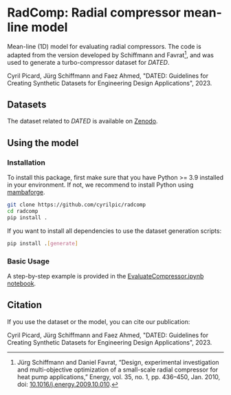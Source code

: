 # RadComp: Radial compressor mean-line model

Mean-line (1D) model for evaluating radial compressors. The code is adapted
from the version developed by Schiffmann and Favrat[^1], and was used to generate
a turbo-compressor dataset for *DATED*.

Cyril Picard, Jürg Schiffmann and Faez Ahmed, "DATED: Guidelines for Creating Synthetic
Datasets for Engineering Design Applications", 2023.

[^1]: Jürg Schiffmann and Daniel Favrat, “Design, experimental investigation and multi-objective optimization of a small-scale radial compressor for heat pump applications,” Energy, vol. 35, no. 1, pp. 436–450, Jan. 2010, doi: [10.1016/j.energy.2009.10.010](https://doi.org/10.1016/j.energy.2009.10.010).


## Datasets

The dataset related to *DATED* is available on [Zenodo](https://zenodo.org/record/8200792).

## Using the model

### Installation

To install this package, first make sure that you have Python >= 3.9 installed in your environment. If not, we
recommend to install Python using [mambaforge](https://github.com/conda-forge/miniforge#mambaforge).

```bash
git clone https://github.com/cyrilpic/radcomp
cd radcomp
pip install .
```

If you want to install all dependencies to use the dataset generation scripts:

```bash
pip install .[generate]
```

### Basic Usage

A step-by-step example is provided in the [EvaluateCompressor.ipynb notebook](notebooks/EvaluateCompressor.ipynb).


## Citation

If you use the dataset or the model, you can cite our publication:

Cyril Picard, Jürg Schiffmann and Faez Ahmed, "DATED: Guidelines for Creating Synthetic
Datasets for Engineering Design Applications", 2023.
